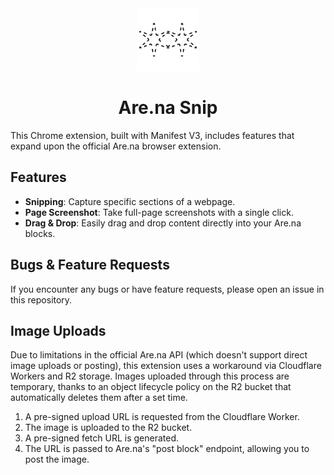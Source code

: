 <div align="center">
  <img src="img/logo.png" alt="Image description" width="100"/>
  <h1>Are.na Snip</h1>
</div>

This Chrome extension, built with Manifest V3, includes features that expand upon the official Are.na browser extension.

## Features
- **Snipping**: Capture specific sections of a webpage.
- **Page Screenshot**: Take full-page screenshots with a single click.
- **Drag & Drop**: Easily drag and drop content directly into your Are.na blocks.

## Bugs & Feature Requests
If you encounter any bugs or have feature requests, please open an issue in this repository.

## Image Uploads

Due to limitations in the official Are.na API (which doesn't support direct image uploads or posting), this extension uses a workaround via Cloudflare Workers and R2 storage. Images uploaded through this process are temporary, thanks to an object lifecycle policy on the R2 bucket that automatically deletes them after a set time.

1. A pre-signed upload URL is requested from the Cloudflare Worker.
2. The image is uploaded to the R2 bucket.
3. A pre-signed fetch URL is generated.
4. The URL is passed to Are.na's "post block" endpoint, allowing you to post the image.
